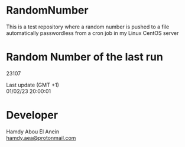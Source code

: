 # RandomNumber    
This is a test repository where a random number is pushed to a file automatically passwordless from a cron job in my Linux CentOS server    
# Random Number of the last run   
23107
      
Last update (GMT +1)    
01/02/23 20:00:01
# Developer    
Hamdy Abou El Anein   
hamdy.aea@protonmail.com
